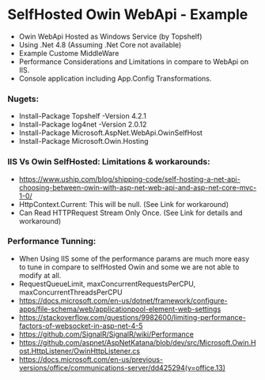# SelfHosted Owin WebApi - Example

- Owin WebApi Hosted as Windows Service (by Topshelf)
- Using .Net 4.8 (Assuming .Net Core not available)
- Example Custome MiddleWare
- Performance Considerations and Limitations in compare to WebApi on IIS. 
- Console application including App.Config Transformations.

### Nugets:
- Install-Package Topshelf -Version 4.2.1
- Install-Package log4net -Version 2.0.12
- Install-Package Microsoft.AspNet.WebApi.OwinSelfHost
- Install-Package Microsoft.Owin.Hosting


### IIS Vs Owin SelfHosted: Limitations & workarounds:
- https://www.uship.com/blog/shipping-code/self-hosting-a-net-api-choosing-between-owin-with-asp-net-web-api-and-asp-net-core-mvc-1-0/
- HttpContext.Current: This will be null. (See Link for workaround)
- Can Read HTTPRequest Stream Only Once. (See Link for details and workaround)


### Performance Tunning:
        
- When Using IIS some of the performance params are much more easy to tune in compare to selfHosted Owin and some we are not able to modify at all.
- RequestQueueLimit, maxConcurrentRequestsPerCPU, maxConcurrentThreadsPerCPU
- https://docs.microsoft.com/en-us/dotnet/framework/configure-apps/file-schema/web/applicationpool-element-web-settings
- https://stackoverflow.com/questions/9982600/limiting-performance-factors-of-websocket-in-asp-net-4-5
- https://github.com/SignalR/SignalR/wiki/Performance
- https://github.com/aspnet/AspNetKatana/blob/dev/src/Microsoft.Owin.Host.HttpListener/OwinHttpListener.cs
- https://docs.microsoft.com/en-us/previous-versions/office/communications-server/dd425294(v=office.13)
